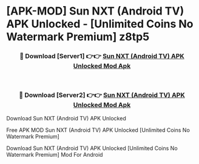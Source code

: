 # [APK-MOD] Sun NXT (Android TV) APK Unlocked - [Unlimited Coins No Watermark Premium] z8tp5



<div align="center">
<h3>🔴 Download [Server1] 👉👉 <a href="https://momento.my/?title=Sun_NXT_(Android_TV)_APK_Unlocked">Sun NXT (Android TV) APK Unlocked Mod Apk</a></h3><br>

<h3>🔴 Download [Server2] 👉👉 <a href="https://momento.my/?title=Sun_NXT_(Android_TV)_APK_Unlocked">Sun NXT (Android TV) APK Unlocked Mod Apk</a></h3>
</div>



Download Sun NXT (Android TV) APK Unlocked 

Free APK MOD Sun NXT (Android TV) APK Unlocked [Unlimited Coins No Watermark Premium]

Download Sun NXT (Android TV) APK Unlocked [Unlimited Coins No Watermark Premium] Mod For Android

